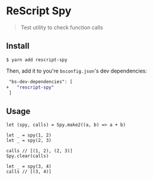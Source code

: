 # ReScript Spy

> Test utility to check function calls

## Install

```console
$ yarn add rescript-spy
```

Then, add it to you're `bsconfig.json`'s dev dependencies:

```diff
 "bs-dev-dependencies": [
+   "rescript-spy"
 ]
```

## Usage

```rescript
let (spy, calls) = Spy.make2((a, b) => a + b)

let _ = spy(1, 2)
let _ = spy(2, 3)

calls // [(1, 2), (2, 3)]
Spy.clear(calls)

let _ = spy(3, 4)
calls // [(3, 4)]
```
